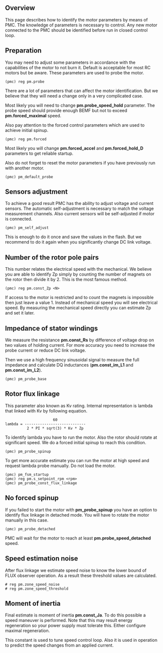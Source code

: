 ## Overview

This page describes how to identify the motor parameters by means of PMC. The
knowledge of parameters is necessary to control. Any new motor connected to the
PMC should be identified before run in closed control loop.

## Preparation

You may need to adjust some parameters in accordance with the capabilities of
the motor to not burn it. Default is acceptable for most RC motors but be
aware. These parameters are used to probe the motor.

	(pmc) reg pm.probe

There are a lot of parameters that can affect the motor identification. But we
believe that they will need a change only in a very complicated case.

Most likely you will need to change **pm.probe_speed_hold** parameter. The
probe speed should provide enough BEMF but not to exceed **pm.forced_maximal**
speed.

Also pay attention to the forced control parameters which are used to achieve
initial spinup.

	(pmc) reg pm.forced

Most likely you will change **pm.forced_accel** and **pm.forced_hold_D**
parameters to get reliable startup.

Also do not forget to reset the motor parameters if you have previously run
with another motor.

    (pmc) pm_default_probe

## Sensors adjustment

To achieve a good result PMC has the ability to adjust voltage and current
sensors. The automatic self-adjustment is necessary to match the voltage
measurement channels. Also current sensors will be self-adjusted if motor is
connected.

	(pmc) pm_self_adjust

This is enough to do it once and save the values in the flash. But we recommend
to do it again when you significantly change DC link voltage.

## Number of the rotor pole pairs

This number relates the electrical speed with the mechanical. We believe you
are able to identify Zp simply by counting the number of magnets on the rotor
then divide it by 2. This is the most famous method.

	(pmc) reg pm.const_Zp <N>

If access to the motor is restricted and to count the magnets is impossible
then just leave a value 1. Instead of mechanical speed you will see electrical
speed. By measuring the mechanical speed directly you can estimate Zp and set
it later.

## Impedance of stator windings

We measure the resistance **pm.const_Rs** by difference of voltage drop on two
values of holding current. For more accuracy you need to increase the probe
current or reduce DC link voltage.

Then we use a high frequency sinusoidal signal to measure the full impedance
and calculate DQ inductances (**pm.const_im_L1** and **pm.const_im_L2**).

	(pmc) pm_probe_base

## Rotor flux linkage

This parameter also known as Kv rating. Internal representation is lambda that
linked with Kv by following equation.

	                      60
	lambda = ----------------------------
	          2 * PI * sqrt(3) * Kv * Zp

To identify lambda you have to run the motor. Also the rotor should rotate at
significant speed. We do a forced initial spinup to reach this condition.

	(pmc) pm_probe_spinup

To get more accurate estimate you can run the motor at high speed and request
lambda probe manually. Do not load the motor.

	(pmc) pm_fsm_startup
	(pmc) reg pm.s_setpoint_rpm <rpm>
	(pmc) pm_probe_const_flux_linkage

## No forced spinup

If you failed to start the motor with **pm_probe_spinup** you have an option to
identify flux linkage in detached mode. You will have to rotate the motor
manually in this case.

	(pmc) pm_probe_detached

PMC will wait for the motor to reach at least **pm.probe_speed_detached**
speed.

## Speed estimation noise

After flux linkage we estimate speed noise to know the lower bound of FLUX
observer operation. As a result these threshold values are calculated.

	# reg pm.zone_speed_noise
	# reg pm.zone_speed_threshold

## Moment of inertia

Final estimate is moment of inertia **pm.const_Ja**. To do this possible a
speed maneuver is performed. Note that this may result energy regeneration so
your power supply must tolerate this. Either configure maximal regeneration.

This constant is used to tune speed control loop. Also it is used in operation
to predict the speed changes from an applied current.

